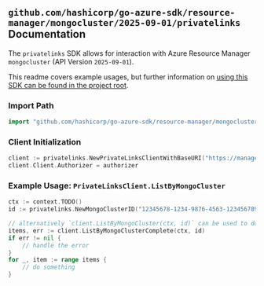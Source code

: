
## `github.com/hashicorp/go-azure-sdk/resource-manager/mongocluster/2025-09-01/privatelinks` Documentation

The `privatelinks` SDK allows for interaction with Azure Resource Manager `mongocluster` (API Version `2025-09-01`).

This readme covers example usages, but further information on [using this SDK can be found in the project root](https://github.com/hashicorp/go-azure-sdk/tree/main/docs).

### Import Path

```go
import "github.com/hashicorp/go-azure-sdk/resource-manager/mongocluster/2025-09-01/privatelinks"
```


### Client Initialization

```go
client := privatelinks.NewPrivateLinksClientWithBaseURI("https://management.azure.com")
client.Client.Authorizer = authorizer
```


### Example Usage: `PrivateLinksClient.ListByMongoCluster`

```go
ctx := context.TODO()
id := privatelinks.NewMongoClusterID("12345678-1234-9876-4563-123456789012", "example-resource-group", "mongoClusterName")

// alternatively `client.ListByMongoCluster(ctx, id)` can be used to do batched pagination
items, err := client.ListByMongoClusterComplete(ctx, id)
if err != nil {
	// handle the error
}
for _, item := range items {
	// do something
}
```

